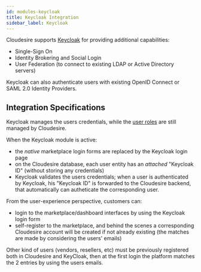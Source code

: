 ```yaml
---
id: modules-keycloak
title: Keycloak Integration
sidebar_label: Keycloak
---
```


Cloudesire supports [Keycloak](https://www.keycloak.org/) for providing additional
capabilities:
- Single-Sign On
- Identity Brokering and Social Login
- User Federation (to connect to existing LDAP or Active Directory servers)

Keycloak can also authenticate users with existing OpenID Connect or SAML 2.0 
Identity Providers.

## Integration Specifications

Keycloak manages the users credentials, while the [user roles](platform-users.md)
are still managed by Cloudesire.

When the Keycloak module is active:
- the *native* marketplace login forms are replaced by the Keycloak login page
- on the Cloudesire database, each user entity has an *attached* "Keycloak ID"
(without storing any credentials)
- Keycloak validates the users credentials; when a user is authenticated by Keycloak,
his "Keycloak ID" is forwarded to the Cloudesire backend, that automatically can
autheticate the corresponding user.

From the user-experience perspective, customers can:
  - login to the marketplace/dashboard interfaces by using the Keycloak login form
  - self-register to the marketplace, and behind the scenes a corresponding Cloudesire
account will be created if not already existing (the matches are made by considering
the users' emails)

Other kind of users (vendors, resellers, etc) must be previously registered both
in Cloudesire and KeyCloak, then at the first login the platform matches the 2
entries by using the users emails. 